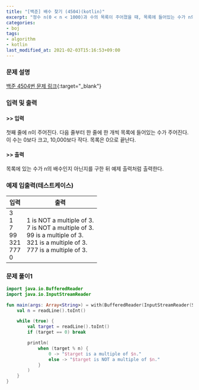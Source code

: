 ```yaml
---
title: "[백준] 배수 찾기 (4504)(kotlin)"
excerpt: "정수 n(0 < n < 1000)과 수의 목록이 주어졌을 때, 목록에 들어있는 수가 n의 배수인지 아닌지를 구하는 프로그램을 작성하시오."
categories:
- boj
tags:
- algorithm
- kotlin
last_modified_at: 2021-02-03T15:16:53+09:00
---
```



### 문제 설명
[백준 4504번 문제 링크](https://www.acmicpc.net/problem/4504#description){:target="_blank"}




### 입력 및 출력
#### >> 입력
첫째 줄에 n이 주어진다. 다음 줄부터 한 줄에 한 개씩 목록에 들어있는 수가 주어진다. 이 수는 0보다 크고, 10,000보다 작다. 목록은 0으로 끝난다.



#### >> 출력
목록에 있는 수가 n의 배수인지 아닌지를 구한 뒤 예제 출력처럼 출력한다.





### 예제 입출력(테스트케이스)


|입력|출력|
|-----|------|
|3<br>1<br>7<br>99<br>321<br>777<br>0|1 is NOT a multiple of 3.<br>7 is NOT a multiple of 3.<br>99 is a multiple of 3.<br>321 is a multiple of 3.<br>777 is a multiple of 3.|




### 문제 풀이1
```kotlin
import java.io.BufferedReader
import java.io.InputStreamReader

fun main(args: Array<String>) = with(BufferedReader(InputStreamReader(System.`in`))) {
    val n = readLine().toInt()

    while (true) {
        val target = readLine().toInt()
        if (target == 0) break

        println(
            when (target % n) {
                0 -> "$target is a multiple of $n."
                else -> "$target is NOT a multiple of $n."
            }
        )
    }
}
```